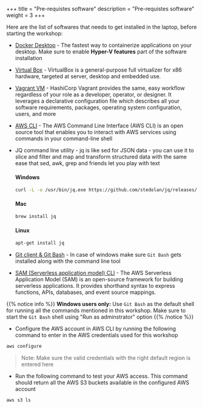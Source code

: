+++
title = "Pre-requistes software"
description = "Pre-requistes software"
weight = 3
+++

Here are the list of softwares that needs to get installed in the laptop, before starting the workshop:

* [Docker Desktop](https://www.docker.com/products/docker-desktop) - The fastest way to containerize applications on your desktop. Make sure to enable **Hyper-V features** part of the software installation
* [Virtual Box](https://www.virtualbox.org/wiki/Downloads) - VirtualBox is a general-purpose full virtualizer for x86 hardware, targeted at server, desktop and embedded use.
* [Vagrant VM](https://www.vagrantup.com/downloads) - HashiCorp Vagrant provides the same, easy workflow regardless of your role as a developer, operator, or designer. It leverages a declarative configuration file which describes all your software requirements, packages, operating system configuration, users, and more
* [AWS CLI](https://docs.aws.amazon.com/cli/latest/userguide/cli-chap-install.html) - The AWS Command Line Interface (AWS CLI) is an open source tool that enables you to interact with AWS services using commands in your command-line shell
* JQ command line utility - jq is like sed for JSON data - you can use it to slice and filter and map and transform structured data with the same ease that sed, awk, grep and friends let you play with text

    #### Windows
    ```bash
    curl -L -o /usr/bin/jq.exe https://github.com/stedolan/jq/releases/latest/download/jq-win64.exe
    ```

    #### Mac
    ```bash
    brew install jq
    ```

    #### Linux
    ```bash
    apt-get install jq
    ```
* [Git client & Git Bash](https://git-scm.com/downloads) - In case of windows make sure `Git Bash` gets installed along with the command line tool
* [SAM (Serverless application model) CLI](https://docs.aws.amazon.com/serverless-application-model/latest/developerguide/serverless-sam-cli-install.html) - The AWS Serverless Application Model (SAM) is an open-source framework for building serverless applications. It provides shorthand syntax to express functions, APIs, databases, and event source mappings.

{{% notice info %}}
**Windows users only:** Use `Git Bash` as the default shell for running all the commands mentioned in this workshop. Make sure to start the `Git Bash` shell using "Run as adminstrator" option
{{% /notice %}}

* Configure the AWS account in AWS CLI by running the following command to enter in the AWS credentials used for this workshop

```bash
aws configure
```

> Note: Make sure the valid credentials with the right default region is entered here

* Run the following command to test your AWS access. This command should return all the AWS S3 buckets available in the configured AWS account

```bash
aws s3 ls
```
